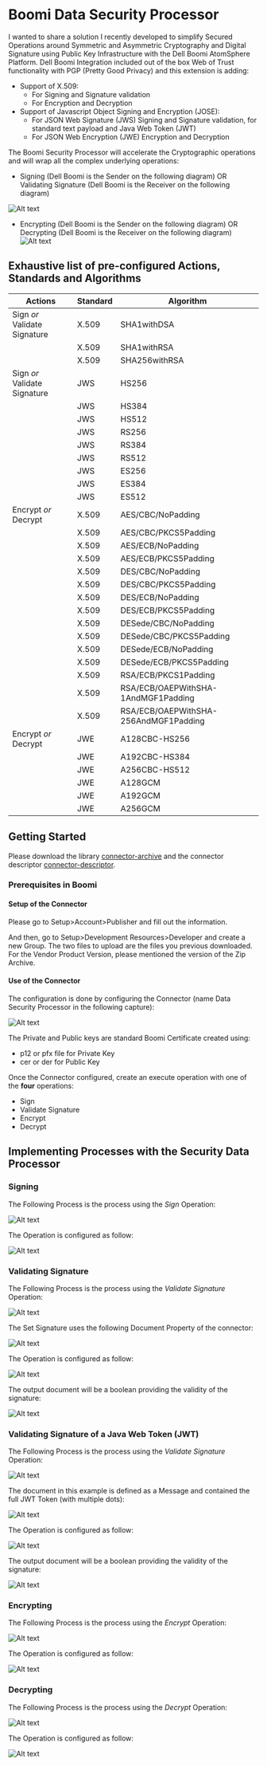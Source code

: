 # Boomi Data Security Processor

I wanted to share a solution I recently developed to simplify Secured Operations around Symmetric and Asymmetric Cryptography and Digital Signature using Public Key Infrastructure with the Dell Boomi AtomSphere Platform.
Dell Boomi Integration included out of the box Web of Trust functionality with PGP (Pretty Good Privacy) and this extension is adding:
- Support of X.509:
  - For Signing and Signature validation
  - For Encryption and Decryption
- Support of Javascript Object Signing and Encryption (JOSE):
  - For JSON Web Signature (JWS) Signing and Signature validation, for standard text payload and Java Web Token (JWT)
  - For JSON Web Encryption (JWE) Encryption and Decryption

The Boomi Security Processor will accelerate the Cryptographic operations and will wrap all the complex underlying operations: 

- Signing (Dell Boomi is the Sender on the following diagram) OR Validating Signature (Dell Boomi is the Receiver on the following diagram)

![Alt text](resources/signing.png?raw=true "BoomiSecurityDataProcessor") 

- Encrypting (Dell Boomi is the Sender on the following diagram) OR Decrypting  (Dell Boomi is the Receiver on the following diagram)
  ![Alt text](resources/encrypting.png?raw=true "BoomiSecurityDataProcessor") 

## Exhaustive list of pre-configured Actions, Standards and Algorithms

| Actions                  | Standard | Algorithm     |
| --------------------------- | -------- | ------------- |
| Sign *or* Validate Signature | X.509    | SHA1withDSA   |
|                             | X.509    | SHA1withRSA   |
|                             | X.509    | SHA256withRSA |
| Sign *or* Validate Signature | JWS      | HS256         |
|                             | JWS      | HS384         |
|                             | JWS      | HS512         |
|                             | JWS      | RS256         |
|                             | JWS      | RS384         |
|                             | JWS      | RS512         |
|                             | JWS      | ES256         |
|                             | JWS      | ES384         |
|                             | JWS      | ES512         |
| Encrypt *or* Decrypt         | X.509    | AES/CBC/NoPadding   |
|          | X.509    | AES/CBC/PKCS5Padding |
|          | X.509    | AES/ECB/NoPadding |
|          | X.509    | AES/ECB/PKCS5Padding |
|          | X.509    | DES/CBC/NoPadding |
|          | X.509    | DES/CBC/PKCS5Padding |
|          | X.509    | DES/ECB/NoPadding |
|          | X.509    | DES/ECB/PKCS5Padding |
|          | X.509    | DESede/CBC/NoPadding                  |
|          | X.509    | DESede/CBC/PKCS5Padding |
|          | X.509    | DESede/ECB/NoPadding |
|          | X.509    | DESede/ECB/PKCS5Padding |
|          | X.509    | RSA/ECB/PKCS1Padding |
|          | X.509    | RSA/ECB/OAEPWithSHA-1AndMGF1Padding |
|          | X.509    | RSA/ECB/OAEPWithSHA-256AndMGF1Padding |
| Encrypt *or* Decrypt | JWE  | A128CBC-HS256 |
|          | JWE | A192CBC-HS384 |
|          | JWE | A256CBC-HS512 |
|          | JWE | A128GCM       |
|          | JWE | A192GCM       |
|          | JWE | A256GCM       |

## Getting Started

Please download the library [connector-archive](target/boomisecuritydataprocessor-0.16--car.zip?raw=true) and the connector descriptor [connector-descriptor](target/classes/connector-descriptor.xml?raw=true).

### Prerequisites in Boomi

#### Setup of the Connector

Please go to Setup>Account>Publisher and fill out the information.

And then, go to Setup>Development Resources>Developer and create a new Group. The two files to upload are the files you previous downloaded. For the Vendor Product Version, please mentioned the version of the Zip Archive.


#### Use of the Connector

The configuration is done by configuring the Connector (name Data Security Processor in the following capture):

![Alt text](resources/connector.png?raw=true "BoomiSecurityDataProcessor")

The Private and Public keys are standard Boomi Certificate created using:

- p12 or pfx file for Private Key
- cer or der for Public Key

Once the Connector configured, create an execute operation with one of the **four** operations:

- Sign
- Validate Signature
- Encrypt
- Decrypt

## Implementing Processes with the Security Data Processor

### Signing

The Following Process is the process using the *Sign* Operation:

![Alt text](resources/boomi_process_signing.png?raw=true "BoomiSecurityDataProcessor")

The Operation is configured as follow:

![Alt text](resources/boomi_operation_signing.png?raw=true "BoomiSecurityDataProcessor")

### Validating Signature
The Following Process is the process using the *Validate Signature* Operation:

![Alt text](resources/boomi_process_validating.png?raw=true "BoomiSecurityDataProcessor")

The Set Signature uses the following Document Property of the connector:

![Alt text](resources/boomi_operation_validating_document.png?raw=true "BoomiSecurityDataProcessor")

The Operation is configured as follow:

![Alt text](resources/boomi_operation_validating.png?raw=true "BoomiSecurityDataProcessor")

The output document will be a boolean providing the validity of the signature: 

![Alt text](resources/boomi_operation_output.png?raw=true "BoomiSecurityDataProcessor")

### Validating Signature of a Java Web Token (JWT)
The Following Process is the process using the *Validate Signature* Operation:

![Alt text](resources/boomi_process_validating_jwt.png?raw=true "BoomiSecurityDataProcessor")

The document in this example is defined as a Message and contained the full JWT Token (with multiple dots):

![Alt text](resources/boomi_message_jwt.png?raw=true "BoomiSecurityDataProcessor")

The Operation is configured as follow:

![Alt text](resources/boomi_operation_validating_jwt.png?raw=true "BoomiSecurityDataProcessor")

The output document will be a boolean providing the validity of the signature: 

![Alt text](resources/boomi_operation_output.png?raw=true "BoomiSecurityDataProcessor")

### Encrypting

The Following Process is the process using the *Encrypt* Operation:

![Alt text](resources/boomi_process_encrypting.png?raw=true "BoomiSecurityDataProcessor")

The Operation is configured as follow:

![Alt text](resources/boomi_operation_encrypting.png?raw=true "BoomiSecurityDataProcessor")

### Decrypting

The Following Process is the process using the *Decrypt* Operation:

![Alt text](resources/boomi_process_decrypting.png?raw=true "BoomiSecurityDataProcessor")

The Operation is configured as follow:

![Alt text](resources/boomi_operation_decrypting.png?raw=true "BoomiSecurityDataProcessor")